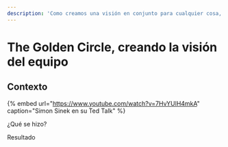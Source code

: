 ```yaml
---
description: 'Como creamos una visión en conjunto para cualquier cosa,'
---
```


# The Golden Circle, creando la visión del equipo

## Contexto



{% embed url="https://www.youtube.com/watch?v=7HvYUlH4mkA" caption="Simon Sinek en su Ted Talk" %}

¿Qué se hizo?

Resultado



